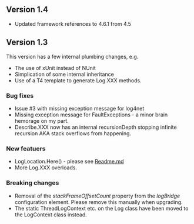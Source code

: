 ## Version 1.4

  - Updated framework references to 4.6.1 from 4.5

## Version 1.3

This version has a few internal plumbing changes, e.g.

  - The use of xUnit instead of NUnit
  - Simplication of some internal inheritance
  - Use of a T4 template to generate Log.XXX methods.

### Bug fixes

  - Issue #3 with missing exception message for log4net
  - Missing exception message for FaultExceptions - a minor brain hemorage on my part. 
  - Describe.XXX now has an internal recursionDepth stopping infinite recursion AKA stack overflows from happening.

### New featuers

  - LogLocation.Here() - please see <a href="Readme.md">Readme.md</a>
  - More Log.XXX overloads.

### Breaking changes

  - Removal of the *stackFrameOffsetCount* property from the *logBridge* configuration element. Please remove this manually when upgrading.
  - The static ThreadLogContext etc. on the Log class have been moved to the LogContext class instead.
